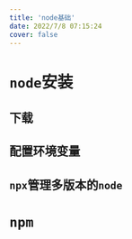 ```yaml
---
title: 'node基础'
date: 2022/7/8 07:15:24
cover: false
---
```






# `node`安装

## 下载

## 配置环境变量

## `npx`管理多版本的`node`

# `npm`